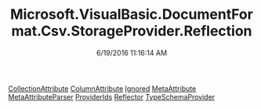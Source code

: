 ﻿---
title: Microsoft.VisualBasic.DocumentFormat.Csv.StorageProvider.Reflection
date: 6/19/2016 11:16:14 AM
---

[CollectionAttribute](T-Microsoft.VisualBasic.DocumentFormat.Csv.StorageProvider.Reflection.CollectionAttribute.html)
[ColumnAttribute](T-Microsoft.VisualBasic.DocumentFormat.Csv.StorageProvider.Reflection.ColumnAttribute.html)
[Ignored](T-Microsoft.VisualBasic.DocumentFormat.Csv.StorageProvider.Reflection.Ignored.html)
[MetaAttribute](T-Microsoft.VisualBasic.DocumentFormat.Csv.StorageProvider.Reflection.MetaAttribute.html)
[MetaAttributeParser](T-Microsoft.VisualBasic.DocumentFormat.Csv.StorageProvider.Reflection.MetaAttributeParser.html)
[ProviderIds](T-Microsoft.VisualBasic.DocumentFormat.Csv.StorageProvider.Reflection.ProviderIds.html)
[Reflector](T-Microsoft.VisualBasic.DocumentFormat.Csv.StorageProvider.Reflection.Reflector.html)
[TypeSchemaProvider](T-Microsoft.VisualBasic.DocumentFormat.Csv.StorageProvider.Reflection.TypeSchemaProvider.html)

